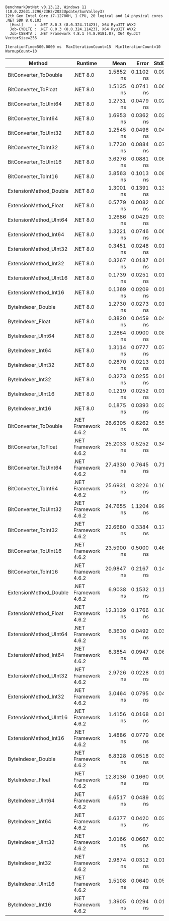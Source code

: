 ```

BenchmarkDotNet v0.13.12, Windows 11 (10.0.22631.3296/23H2/2023Update/SunValley3)
12th Gen Intel Core i7-12700H, 1 CPU, 20 logical and 14 physical cores
.NET SDK 8.0.103
  [Host]     : .NET 8.0.3 (8.0.324.11423), X64 RyuJIT AVX2
  Job-CYDLTE : .NET 8.0.3 (8.0.324.11423), X64 RyuJIT AVX2
  Job-CSEHTA : .NET Framework 4.8.1 (4.8.9181.0), X64 RyuJIT VectorSize=256

IterationTime=500.0000 ms  MaxIterationCount=15  MinIterationCount=10
WarmupCount=10

```

| Method                 | Runtime              |       Mean |     Error |    StdDev | Ratio | RatioSD |
|------------------------|----------------------|-----------:|----------:|----------:|------:|--------:|
| BitConverter_ToDouble  | .NET 8.0             |  1.5852 ns | 0.1102 ns | 0.0977 ns |  0.41 |    0.03 |
| BitConverter_ToFloat   | .NET 8.0             |  1.5135 ns | 0.0741 ns | 0.0619 ns |  0.39 |    0.02 |
| BitConverter_ToUInt64  | .NET 8.0             |  1.2731 ns | 0.0479 ns | 0.0285 ns |  0.33 |    0.01 |
| BitConverter_ToInt64   | .NET 8.0             |  1.6953 ns | 0.0362 ns | 0.0239 ns |  0.44 |    0.01 |
| BitConverter_ToUInt32  | .NET 8.0             |  1.2545 ns | 0.0496 ns | 0.0414 ns |  0.33 |    0.01 |
| BitConverter_ToInt32   | .NET 8.0             |  1.7730 ns | 0.0884 ns | 0.0784 ns |  0.46 |    0.02 |
| BitConverter_ToUInt16  | .NET 8.0             |  3.6276 ns | 0.0881 ns | 0.0637 ns |  0.94 |    0.03 |
| BitConverter_ToInt16   | .NET 8.0             |  3.8563 ns | 0.1013 ns | 0.0846 ns |  1.00 |    0.00 |
| ExtensionMethod_Double | .NET 8.0             |  1.3001 ns | 0.1391 ns | 0.1302 ns |  0.34 |    0.03 |
| ExtensionMethod_Float  | .NET 8.0             |  0.5779 ns | 0.0082 ns | 0.0043 ns |  0.15 |    0.00 |
| ExtensionMethod_UInt64 | .NET 8.0             |  1.2686 ns | 0.0429 ns | 0.0358 ns |  0.33 |    0.01 |
| ExtensionMethod_Int64  | .NET 8.0             |  1.3221 ns | 0.0746 ns | 0.0662 ns |  0.34 |    0.02 |
| ExtensionMethod_UInt32 | .NET 8.0             |  0.3451 ns | 0.0248 ns | 0.0179 ns |  0.09 |    0.00 |
| ExtensionMethod_Int32  | .NET 8.0             |  0.3267 ns | 0.0187 ns | 0.0124 ns |  0.08 |    0.00 |
| ExtensionMethod_UInt16 | .NET 8.0             |  0.1739 ns | 0.0251 ns | 0.0149 ns |  0.04 |    0.00 |
| ExtensionMethod_Int16  | .NET 8.0             |  0.1369 ns | 0.0209 ns | 0.0124 ns |  0.04 |    0.00 |
| ByteIndexer_Double     | .NET 8.0             |  1.2730 ns | 0.0273 ns | 0.0180 ns |  0.33 |    0.01 |
| ByteIndexer_Float      | .NET 8.0             |  0.3820 ns | 0.0459 ns | 0.0407 ns |  0.10 |    0.01 |
| ByteIndexer_UInt64     | .NET 8.0             |  1.2864 ns | 0.0900 ns | 0.0842 ns |  0.33 |    0.02 |
| ByteIndexer_Int64      | .NET 8.0             |  1.3114 ns | 0.0777 ns | 0.0727 ns |  0.34 |    0.02 |
| ByteIndexer_UInt32     | .NET 8.0             |  0.2870 ns | 0.0213 ns | 0.0166 ns |  0.07 |    0.00 |
| ByteIndexer_Int32      | .NET 8.0             |  0.3273 ns | 0.0255 ns | 0.0199 ns |  0.08 |    0.00 |
| ByteIndexer_UInt16     | .NET 8.0             |  0.1219 ns | 0.0252 ns | 0.0182 ns |  0.03 |    0.00 |
| ByteIndexer_Int16      | .NET 8.0             |  0.1875 ns | 0.0393 ns | 0.0368 ns |  0.05 |    0.01 |
| BitConverter_ToDouble  | .NET Framework 4.6.2 | 26.6305 ns | 0.6262 ns | 0.5551 ns |  6.92 |    0.16 |
| BitConverter_ToFloat   | .NET Framework 4.6.2 | 25.2033 ns | 0.5252 ns | 0.3474 ns |  6.50 |    0.18 |
| BitConverter_ToUInt64  | .NET Framework 4.6.2 | 27.4330 ns | 0.7645 ns | 0.7151 ns |  7.13 |    0.31 |
| BitConverter_ToInt64   | .NET Framework 4.6.2 | 25.6931 ns | 0.3226 ns | 0.1687 ns |  6.63 |    0.18 |
| BitConverter_ToUInt32  | .NET Framework 4.6.2 | 24.7655 ns | 1.1204 ns | 0.9932 ns |  6.39 |    0.26 |
| BitConverter_ToInt32   | .NET Framework 4.6.2 | 22.6680 ns | 0.3384 ns | 0.1770 ns |  5.85 |    0.14 |
| BitConverter_ToUInt16  | .NET Framework 4.6.2 | 23.5900 ns | 0.5000 ns | 0.4677 ns |  6.13 |    0.22 |
| BitConverter_ToInt16   | .NET Framework 4.6.2 | 20.9847 ns | 0.2167 ns | 0.1434 ns |  5.41 |    0.13 |
| ExtensionMethod_Double | .NET Framework 4.6.2 |  6.9038 ns | 0.1532 ns | 0.1108 ns |  1.78 |    0.04 |
| ExtensionMethod_Float  | .NET Framework 4.6.2 | 12.3139 ns | 0.1766 ns | 0.1051 ns |  3.18 |    0.07 |
| ExtensionMethod_UInt64 | .NET Framework 4.6.2 |  6.3630 ns | 0.0492 ns | 0.0326 ns |  1.64 |    0.03 |
| ExtensionMethod_Int64  | .NET Framework 4.6.2 |  6.3854 ns | 0.0947 ns | 0.0627 ns |  1.65 |    0.04 |
| ExtensionMethod_UInt32 | .NET Framework 4.6.2 |  2.9726 ns | 0.0228 ns | 0.0151 ns |  0.77 |    0.02 |
| ExtensionMethod_Int32  | .NET Framework 4.6.2 |  3.0464 ns | 0.0795 ns | 0.0473 ns |  0.79 |    0.02 |
| ExtensionMethod_UInt16 | .NET Framework 4.6.2 |  1.4156 ns | 0.0168 ns | 0.0111 ns |  0.37 |    0.01 |
| ExtensionMethod_Int16  | .NET Framework 4.6.2 |  1.4886 ns | 0.0779 ns | 0.0691 ns |  0.39 |    0.02 |
| ByteIndexer_Double     | .NET Framework 4.6.2 |  6.8328 ns | 0.0518 ns | 0.0342 ns |  1.76 |    0.04 |
| ByteIndexer_Float      | .NET Framework 4.6.2 | 12.8136 ns | 0.1660 ns | 0.0988 ns |  3.31 |    0.07 |
| ByteIndexer_UInt64     | .NET Framework 4.6.2 |  6.6517 ns | 0.0489 ns | 0.0291 ns |  1.72 |    0.04 |
| ByteIndexer_Int64      | .NET Framework 4.6.2 |  6.6377 ns | 0.0420 ns | 0.0220 ns |  1.71 |    0.03 |
| ByteIndexer_UInt32     | .NET Framework 4.6.2 |  3.0166 ns | 0.0667 ns | 0.0397 ns |  0.78 |    0.02 |
| ByteIndexer_Int32      | .NET Framework 4.6.2 |  2.9874 ns | 0.0312 ns | 0.0186 ns |  0.77 |    0.02 |
| ByteIndexer_UInt16     | .NET Framework 4.6.2 |  1.5108 ns | 0.0640 ns | 0.0599 ns |  0.39 |    0.02 |
| ByteIndexer_Int16      | .NET Framework 4.6.2 |  1.3905 ns | 0.0294 ns | 0.0175 ns |  0.36 |    0.01 |
